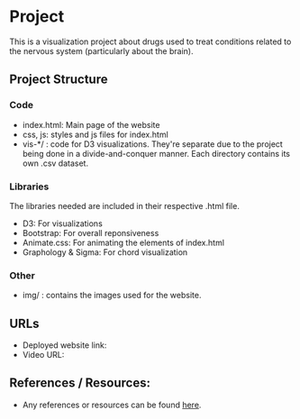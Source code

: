 # Project

This is a visualization project about drugs used to treat conditions related to the nervous system (particularly about the brain).  

## Project Structure
### Code
- index.html: Main page of the website
- css, js: styles and js files for index.html
- vis-*/ : code for D3 visualizations. They're separate due to the project being done in a divide-and-conquer manner. Each directory contains its own .csv dataset. 

### Libraries 
The libraries needed are included in their respective .html file. 
- D3: For visualizations
- Bootstrap: For overall reponsiveness
- Animate.css: For animating the elements of index.html
- Graphology & Sigma: For chord visualization

### Other
- img/ : contains the images used for the website.

## URLs 
- Deployed website link: 
- Video URL: 

## References / Resources:
- Any references or resources can be found [here](https://docs.google.com/document/d/1knovj5w4krEKcWFJ8AFakCZR4hkPrh2D1cXCqusAOoI/edit?tab=t.0).

